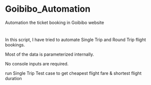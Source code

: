 # Goibibo_Automation
Automation the ticket booking in Goibibo website



# 
In this script, I have tried to automate Single Trip and Round Trip flight bookings.

Most of the data is parameterized internally.

No console inputs are required.

run Single Trip Test case to get cheapest flight fare & shortest flight duration
